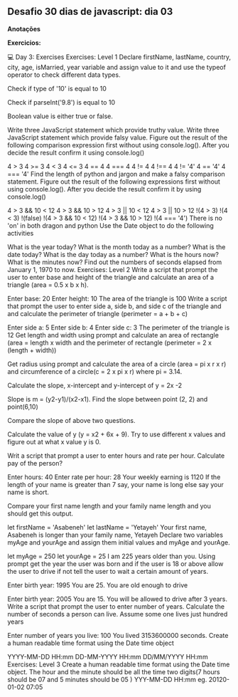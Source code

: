 ## Desafio 30 dias de javascript: dia 03

**Anotações**



**Exercicios:**

💻 Day 3: Exercises
Exercises: Level 1
Declare firstName, lastName, country, city, age, isMarried, year variable and assign value to it and use the typeof operator to check different data types.

Check if type of '10' is equal to 10

Check if parseInt('9.8') is equal to 10

Boolean value is either true or false.

Write three JavaScript statement which provide truthy value.
Write three JavaScript statement which provide falsy value.
Figure out the result of the following comparison expression first without using console.log(). After you decide the result confirm it using console.log()

4 > 3
4 >= 3
4 < 3
4 <= 3
4 == 4
4 === 4
4 != 4
4 !== 4
4 != '4'
4 == '4'
4 === '4'
Find the length of python and jargon and make a falsy comparison statement.
Figure out the result of the following expressions first without using console.log(). After you decide the result confirm it by using console.log()

4 > 3 && 10 < 12
4 > 3 && 10 > 12
4 > 3 || 10 < 12
4 > 3 || 10 > 12
!(4 > 3)
!(4 < 3)
!(false)
!(4 > 3 && 10 < 12)
!(4 > 3 && 10 > 12)
!(4 === '4')
There is no 'on' in both dragon and python
Use the Date object to do the following activities

What is the year today?
What is the month today as a number?
What is the date today?
What is the day today as a number?
What is the hours now?
What is the minutes now?
Find out the numbers of seconds elapsed from January 1, 1970 to now.
Exercises: Level 2
Write a script that prompt the user to enter base and height of the triangle and calculate an area of a triangle (area = 0.5 x b x h).

Enter base: 20
Enter height: 10
The area of the triangle is 100
Write a script that prompt the user to enter side a, side b, and side c of the triangle and and calculate the perimeter of triangle (perimeter = a + b + c)

Enter side a: 5
Enter side b: 4
Enter side c: 3
The perimeter of the triangle is 12
Get length and width using prompt and calculate an area of rectangle (area = length x width and the perimeter of rectangle (perimeter = 2 x (length + width))

Get radius using prompt and calculate the area of a circle (area = pi x r x r) and circumference of a circle(c = 2 x pi x r) where pi = 3.14.

Calculate the slope, x-intercept and y-intercept of y = 2x -2

Slope is m = (y2-y1)/(x2-x1). Find the slope between point (2, 2) and point(6,10)

Compare the slope of above two questions.

Calculate the value of y (y = x2 + 6x + 9). Try to use different x values and figure out at what x value y is 0.

Writ a script that prompt a user to enter hours and rate per hour. Calculate pay of the person?

Enter hours: 40
Enter rate per hour: 28
Your weekly earning is 1120
If the length of your name is greater than 7 say, your name is long else say your name is short.

Compare your first name length and your family name length and you should get this output.

let firstName = 'Asabeneh'
let lastName = 'Yetayeh'
Your first name, Asabeneh is longer than your family name, Yetayeh
Declare two variables myAge and yourAge and assign them initial values and myAge and yourAge.

let myAge = 250
let yourAge = 25
I am 225 years older than you.
Using prompt get the year the user was born and if the user is 18 or above allow the user to drive if not tell the user to wait a certain amount of years.

Enter birth year: 1995
You are 25. You are old enough to drive

Enter birth year: 2005
You are 15. You will be allowed to drive after 3 years.
Write a script that prompt the user to enter number of years. Calculate the number of seconds a person can live. Assume some one lives just hundred years

Enter number of years you live: 100
You lived 3153600000 seconds.
Create a human readable time format using the Date time object

YYYY-MM-DD HH:mm
DD-MM-YYYY HH:mm
DD/MM/YYYY HH:mm
Exercises: Level 3
Create a human readable time format using the Date time object. The hour and the minute should be all the time two digits(7 hours should be 07 and 5 minutes should be 05 )
YYY-MM-DD HH:mm eg. 20120-01-02 07:05

```javascript



```